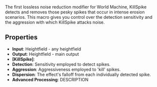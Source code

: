 

The first lossless noise reduction modifier for World Machine, KillSpike detects and removes those pesky spikes that occur in intense erosion scenarios. This macro gives you  control over the detection sensitivity and the aggression with which KillSpike attacks noise. 


## Properties
- **Input**: Heightfield - any heightfield
- **Output**: Heightfield - main output
- **[KillSpike]**: 
- **Detection**: Sensitivity employed to detect spikes.
- **Aggression**: Aggressiveness employed to 'kill' spikes.
- **Dispersion**: The effect's falloff from each individually detected spike.
- **Advanced Processing**: DESCRIPTION


